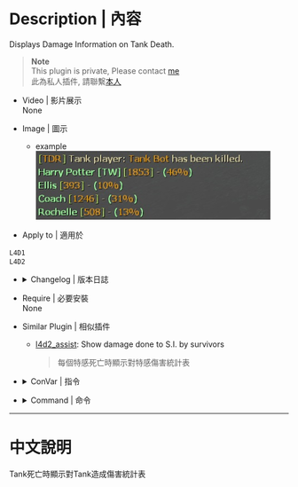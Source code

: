 # Description | 內容
Displays Damage Information on Tank Death.

> __Note__ <br/>
This plugin is private, Please contact [me](https://github.com/fbef0102/Game-Private_Plugin#私人插件列表-private-plugins-list)<br/>
此為私人插件, 請聯繫[本人](https://github.com/fbef0102/Game-Private_Plugin#私人插件列表-private-plugins-list)

* Video | 影片展示
<br/>None

* Image | 圖示
	* example
	<br/>![l4d2_tdr_1](image/l4d2_tdr_1.jpg)

* Apply to | 適用於
```
L4D1
L4D2
```

* <details><summary>Changelog | 版本日誌</summary>

	```php
	//Skyy @ 2012
	//foxhound27 @ 2019
	//Harry @ 2022
	```
	* v1.3
		* Remake Code
	    * More accurate damage done to tank

    * v1.1c
        * [Original Post by Skyy](https://forums.alliedmods.net/showthread.php?p=1677234)
</details>

* Require | 必要安裝
<br/>None

* Similar Plugin | 相似插件
	* [l4d2_assist](https://github.com/fbef0102/L4D1_2-Plugins/tree/master/l4d2_assist): Show damage done to S.I. by survivors
		> 每個特感死亡時顯示對特感傷害統計表

* <details><summary>ConVar | 指令</summary>

	None
</details>

* <details><summary>Command | 命令</summary>

	None
</details>

- - - -
# 中文說明
Tank死亡時顯示對Tank造成傷害統計表